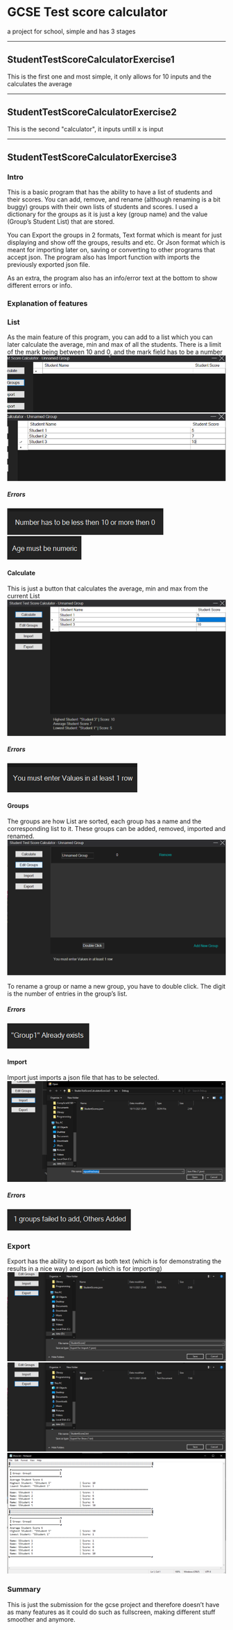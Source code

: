 # GCSE Test score calculator
a project for school, simple and has 3 stages

---

## StudentTestScoreCalculatorExercise1
This is the first one and most simple, it only allows for 10 inputs and the calculates the average

---

## StudentTestScoreCalculatorExercise2
This is the second "calculator", it inputs untill x is input

---

## StudentTestScoreCalculatorExercise3 

### Intro
This is a basic program that has the ability to have a list of students and their scores. You can add, remove, and rename (although renaming is a bit buggy) groups with their own lists of students and scores. I used a dictionary for the groups as it is just a key (group name) and the value (Group’s Student List) that are stored.

You can Export the groups in 2 formats, Text format which is meant for just displaying and show off the groups, results and etc. Or Json format which is meant for importing later on, saving or converting to other programs that accept json. The program also has Import function with imports the previously exported json file. 

As an extra, the program also has an info/error text at the bottom to show different errors or info.
### Explanation of features
### List
As the main feature of this program, you can add to a list which you can later calculate the average, min and max of all the students. There is a limit of the mark being between 10 and 0, and the mark field has to be a number
![show](/Images/image1.png)
![show](/Images/image2.png)
##### Errors
![errors](/Images/image3.png)
![errors](/Images/image4.png)

#### Calculate
This is just a button that calculates the average, min and max from the current List
![show](/Images/image5.png)
##### Errors
![errors](/Images/image6.png)

#### Groups
The groups are how List are sorted, each group has a name and the corresponding list to it. These groups can be added, removed, imported and renamed. 
![show](/Images/image7.png)

To rename a group or name a new group, you have to double click. The digit is the number of entries in the group’s list.
##### Errors
![errors](/Images/image8.png)

#### Import
Import just imports a json file that has to be selected.
![show](/Images/image9.png?raw=true)
##### Errors
![errors](/Images/image10.png)

### Export
Export has the ability to export as both text (which is for demonstrating the results in a nice way) and json (which is for importing)
![show](/Images/image11.png)
![show](/Images/image12.png)
![show](/Images/image13.png)

### Summary
This is just the submission for the gcse project and therefore doesn’t have as many features as it could do such as fullscreen, making different stuff smoother and anymore.
